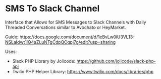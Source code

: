 # SMS To Slack Channel

Interface that Allows for SMS Messages to Slack Channels with Daily Threaded Conversations similar to Avochato or HeyMarket.

Guide:
https://docs.google.com/document/d/1eBvLw0iU3VL13-NSLaIdwt1lQ4aZLuNTgCdpQCqpj7g/edit?usp=sharing


Uses: 
*  Slack PHP Library by Jolicode: https://github.com/jolicode/slack-php-api 
*  Twilio PHP Helper Library: https://www.twilio.com/docs/libraries/php
